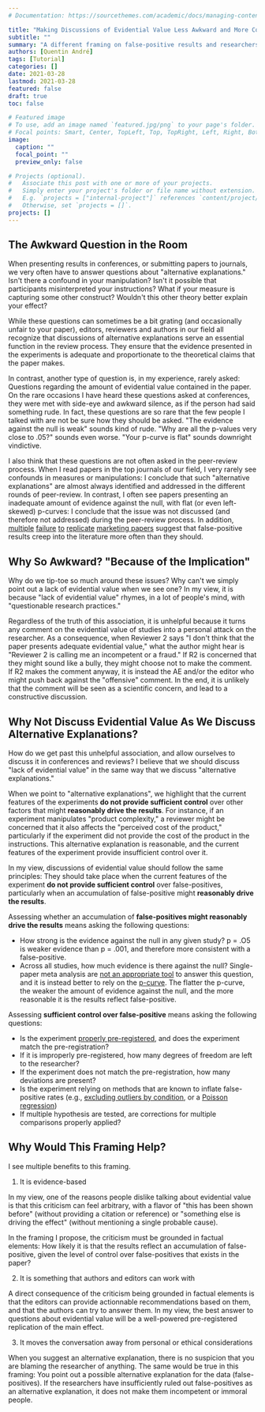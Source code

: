 ```yaml
---
# Documentation: https://sourcethemes.com/academic/docs/managing-content/

title: "Making Discussions of Evidential Value Less Awkward and More Constructive"
subtitle: ""
summary: "A different framing on false-positive results and researchers' degrees of freedom."
authors: [Quentin André]
tags: [Tutorial]
categories: []
date: 2021-03-28
lastmod: 2021-03-28
featured: false
draft: true
toc: false

# Featured image
# To use, add an image named `featured.jpg/png` to your page's folder.
# Focal points: Smart, Center, TopLeft, Top, TopRight, Left, Right, BottomLeft, Bottom, BottomRight.
image:
  caption: ""
  focal_point: ""
  preview_only: false

# Projects (optional).
#   Associate this post with one or more of your projects.
#   Simply enter your project's folder or file name without extension.
#   E.g. `projects = ["internal-project"]` references `content/project/deep-learning/index.md`.
#   Otherwise, set `projects = []`.
projects: []
---
```


## The Awkward Question in the Room
When presenting results in conferences, or submitting papers to journals, we very often have to answer questions about
"alternative explanations." Isn't there a confound in your manipulation? Isn't it possible that participants misinterpreted 
your instructions? What if your measure is capturing some other construct? Wouldn't this other theory better explain 
your effect? 

While these questions can sometimes be a bit grating (and occasionally unfair to your paper), editors, reviewers and authors in 
our field all recognize that discussions of alternative explanations serve an essential function in the review process. 
They ensure that the evidence presented in the experiments is adequate and proportionate to the theoretical claims that the paper makes.

In contrast, another type of question is, in my experience, rarely asked: Questions regarding the amount of evidential 
value contained in the paper. On the rare occasions I have heard these questions asked at conferences, they were met with 
side-eye and awkward silence, as if the person had said something rude. In fact, these questions are so rare that the few people
I talked with are not be sure how they should be asked. "The evidence against the null is weak" sounds kind of rude. 
"Why are all the p-values very close to .05?" sounds even worse. "Your p-curve is flat" sounds downright vindictive.

I also think that these questions are not often asked in the peer-review process. When I read papers in the top journals of 
our field, I very rarely see confounds in measures or manipulations: I conclude that such "alternative explanations" 
are almost always identified and addressed in the different rounds of peer-review. In contrast, I often see papers 
presenting an inadequate amount of evidence against the null, with flat (or even left-skewed) p-curves: I conclude that
the issue was not discussed (and therefore not addressed) during the peer-review process. In addition, [multiple](http://datacolada.org/82) 
[failure](http://datacolada.org/83) [to](http://datacolada.org/84) [replicate](http://datacolada.org/87) 
[marketing papers](http://datacolada.org/90) suggest that false-positive results creep into the literature more 
often than they should.

## Why So Awkward? "Because of the Implication"

Why do we tip-toe so much around these issues? Why can't we simply point out a lack of evidential value when we see one? 
In my view, it is because "lack of evidential value" rhymes, in a lot of people's mind, with "questionable research practices." 

Regardless of the truth of this association, it is unhelpful because it turns any comment on the evidential value of studies 
into a personal attack on the researcher. As a consequence, when Reviewer 2 says "I don't think that the paper presents 
adequate evidential value," what the author might hear is "Reviewer 2 is calling me an incompetent or a fraud." If R2 is 
concerned that they might sound like a bully, they might choose not to make the comment. If R2 makes the comment anyway, it
is instead the AE and/or the editor who might push back against the "offensive" comment. In the end, it is unlikely that the comment 
will be seen as a scientific concern, and lead to a constructive discussion.

## Why Not Discuss Evidential Value As We Discuss Alternative Explanations?

How do we get past this unhelpful association, and allow ourselves to discuss it in conferences and reviews? 
I believe that we should discuss "lack of evidential value" in the same way that we discuss "alternative explanations."

When we point to "alternative explanations", we highlight that the current features of the experiments **do not provide 
sufficient control** over other factors that might **reasonably drive the results**. For instance, if an experiment manipulates 
"product complexity," a reviewer might be concerned that it also affects the "perceived cost of the product," particularly 
if the experiment did not provide the cost of the product in the instructions. This alternative explanation is reasonable, 
and the current features of the experiment provide insufficient control over it.

In my view, discussions of evidential value should follow the same principles: They should take place when the current 
features of the experiment **do not provide sufficient control** over false-positives, particularly when an accumulation of 
false-positive might **reasonably drive the results**.

Assessing whether an accumulation of **false-positives might reasonably drive the results** means asking the following questions:
* How strong is the evidence against the null in any given study? p = .O5 is weaker evidence than p = .001, and 
therefore more consistent with a false-positive.
* Across all studies, how much evidence is there against the null? Single-paper meta analysis are 
[not an appropriate tool](https://doi.org/10.1037/xge0000663) to answer this question, and it is instead better to rely
on the [p-curve](http://p-curve.com/). The flatter the p-curve, the weaker the amount of evidence against the null, and 
the more reasonable it is the results reflect false-positive.

Assessing **sufficient control over false-positive** means asking the following questions:
* Is the experiment [properly pre-registered](http://datacolada.org/64), and does the experiment match the pre-registration?
* If it is improperly pre-registered, how many degrees of freedom are left to the researcher? 
* If the experiment does not match the pre-registration, how many deviations are present?
* Is the experiment relying on methods that are known to inflate false-positive rates (e.g., 
[excluding outliers by condition](https://psyarxiv.com/fqxs6/), or a [Poisson regression](https://psyarxiv.com/cyv6d/))
* If multiple hypothesis are tested, are corrections for multiple comparisons properly applied?

## Why Would This Framing Help?

I see multiple benefits to this framing.

1. It is evidence-based

In my view, one of the reasons people dislike talking about evidential value is that this criticism can feel arbitrary,
with a flavor of "this has been shown before" (without providing a citation or reference) or "something else is driving 
the effect" (without mentioning a single probable cause).

In the framing I propose, the criticism must be grounded in factual elements: How likely it is that the results reflect 
an accumulation of false-positive, given the level of control over false-positives that exists in the paper?

2. It is something that authors and editors can work with

A direct consequence of the criticism being grounded in factual elements is that the editors can provide actionnable
recommendations based on them, and that the authors can try to answer them. In my view, the best answer to questions 
about evidential value will be a well-powered pre-registered replication of the main effect.

3. It moves the conversation away from personal or ethical considerations

When you suggest an alternative explanation, there is no suspicion that you are blaming the researcher of anything. The
same would be true in this framing: You point out a possible alternative explanation for the data (false-positives). If 
the researchers have insufficiently ruled out false-positives as an alternative explanation, it does not make them incompetent 
or immoral people.
